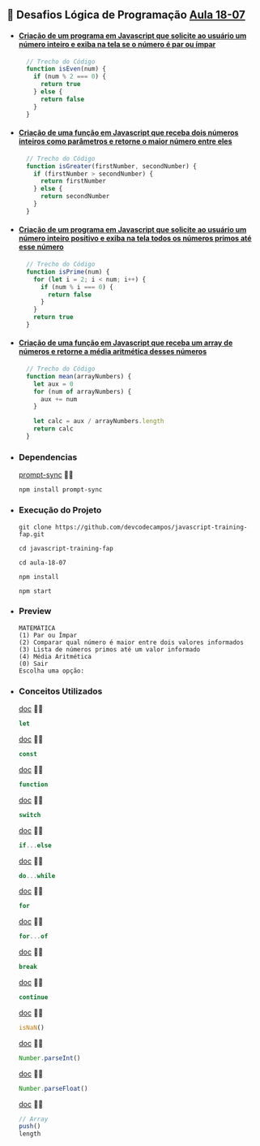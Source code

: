 ## 🚀 Desafios Lógica de Programação [Aula 18-07](https://github.com/devcodecampos/javascript-training-fap/tree/main/aula-18-07)
  - #### [Criação de um programa em Javascript que solicite ao usuário um número inteiro e exiba na tela se o número é par ou ímpar](https://github.com/devcodecampos/javascript-training-fap/tree/main/aula-18-07)
  
    ```js
      // Trecho do Código
      function isEven(num) {
        if (num % 2 === 0) {
          return true
        } else {
          return false
        }
      }
    ```

  - #### [Criação de uma função em Javascript que receba dois números inteiros como parâmetros e retorne o maior número entre eles](https://github.com/devcodecampos/javascript-training-fap/tree/main/aula-18-07)
  
    ```js
      // Trecho do Código
      function isGreater(firstNumber, secondNumber) {
        if (firstNumber > secondNumber) {
          return firstNumber
        } else {
          return secondNumber
        }
      }
    ```
  
  - #### [Criação de um programa em Javascript que solicite ao usuário um número inteiro positivo e exiba na tela todos os números primos até esse número](https://github.com/devcodecampos/javascript-training-fap/tree/main/aula-18-07)
  
    ```js
      // Trecho do Código
      function isPrime(num) {
        for (let i = 2; i < num; i++) {
          if (num % i === 0) {
            return false
          }
        }
        return true
      }
    ```
  
  - #### [Criação de uma função em Javascript que receba um array de números e retorne a média aritmética desses números](https://github.com/devcodecampos/javascript-training-fap/tree/main/aula-18-07)
  
    ```js
      // Trecho do Código
      function mean(arrayNumbers) {
        let aux = 0
        for (num of arrayNumbers) {
          aux += num
        }

        let calc = aux / arrayNumbers.length
        return calc
      }
    ```
  - ### Dependencias
    [prompt-sync](https://www.npmjs.com/package/prompt-sync) 📝🔗
      ```
      npm install prompt-sync
      ```
  - ### Execução do Projeto
    ```
    git clone https://github.com/devcodecampos/javascript-training-fap.git

    cd javascript-training-fap

    cd aula-18-07

    npm install

    npm start
    ```

  - ### Preview
    ```
    MATEMÁTICA
    (1) Par ou Ímpar
    (2) Comparar qual número é maior entre dois valores informados
    (3) Lista de números primos até um valor informado
    (4) Média Aritmética
    (0) Sair
    Escolha uma opção: 
    ```
- ### Conceitos Utilizados
    [doc](https://developer.mozilla.org/en-US/docs/Web/JavaScript/Reference/Statements/let) 📝🔗
    ``` js
    let 
    ``` 

    [doc](https://developer.mozilla.org/en-US/docs/Web/JavaScript/Reference/Statements/const) 📝🔗
    ``` js
    const
    ``` 

    [doc](https://developer.mozilla.org/en-US/docs/Web/JavaScript/Reference/Functions) 📝🔗
    ``` js
    function
    ``` 

    [doc](https://developer.mozilla.org/en-US/docs/Web/JavaScript/Reference/Statements/switch) 📝🔗
    ``` js
    switch
    ``` 

    [doc](https://developer.mozilla.org/en-US/docs/Web/JavaScript/Reference/Statements/if...else) 📝🔗
    ``` js
    if...else
    ```  

    [doc](https://developer.mozilla.org/en-US/docs/Web/JavaScript/Reference/Statements/do...while) 📝🔗
    ``` js
    do...while
    ``` 

    [doc](https://developer.mozilla.org/en-US/docs/Web/JavaScript/Reference/Statements/for) 📝🔗
    ``` js
    for
    ```

    [doc](https://developer.mozilla.org/en-US/docs/Web/JavaScript/Reference/Statements/for...of) 📝🔗
    ``` js
    for...of
    ```  

    [doc](https://developer.mozilla.org/en-US/docs/Web/JavaScript/Reference/Statements/break) 📝🔗
    ``` js
    break
    ```

    [doc](https://developer.mozilla.org/en-US/docs/Web/JavaScript/Reference/Statements/continue) 📝🔗
    ``` js
    continue
    ``` 

    [doc](https://developer.mozilla.org/en-US/docs/Web/JavaScript/Reference/Global_Objects/isNaN) 📝🔗
    ``` js
    isNaN()
    ```

    [doc](https://developer.mozilla.org/pt-BR/docs/Web/JavaScript/Reference/Global_Objects/Number/parseInt) 📝🔗
    ``` js
    Number.parseInt()
    ```

     [doc](https://developer.mozilla.org/pt-BR/docs/Web/JavaScript/Reference/Global_Objects/Number/parseFloat) 📝🔗
    ``` js
    Number.parseFloat()
    ```

     [doc](https://developer.mozilla.org/en-US/docs/Web/JavaScript/Reference/Global_Objects/Array) 📝🔗
    ``` js
    // Array
    push()
    length
    ```
